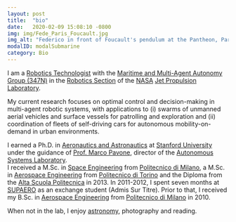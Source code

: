 ```yaml
---
layout: post
title:  "bio"
date:   2020-02-09 15:08:10 -0800
img: img/Fede_Paris_Foucault.jpg
img_alt: "Federico in front of Foucault's pendulum at the Pantheon, Paris. Image credit: Valentina Ricchiuti"
modalID: modalSubmarine
category: Bio
---
```


I am a [Robotics Technologist][jplbio] with the [Maritime and Multi-Agent Autonomy Group (347N)][347n] in the [Robotics Section][347] of the [NASA][nasa] [Jet Propulsion Laboratory][jpl].

My current research focuses on optimal control and decision-making in multi-agent robotic systems, with applications to (i) swarms of unmanned aerial vehicles and surface vessels for patrolling and exploration and (ii) coordination of fleets of self-driving cars for autonomous mobility-on-demand in urban environments.

I earned a Ph.D. in [Aeronautics and Astronautics][aastanfordlink] at [Stanford University][stanfordlink] under the guidance of [Prof. Marco Pavone][marcolink], director of the [Autonomous Systems Laboratory][asllink]. 				
I received a M.Sc. in [Space Engineering][aapolimilink] from [Politecnico di Milano][polimilink], a M.Sc. in [Aerospace Engineering][aapolitolink] from [Politecnico di Torino][politolink] and the Diploma from the [Alta Scuola Politecnica][asplink] in 2013. In 2011-2012, I spent seven months at [SUPAERO][supaerolink] as an exchange student (Admis Sur Titre). Prior to that, I received my B.Sc. in [Aerospace Engineering][aapolimilink] from [Politecnico di Milano][polimilink] in 2010.	
					
When not in the lab, I enjoy [astronomy](https://www.youtube.com/watch?v=z3DQV03nuew), photography and reading.


[jplbio]: https://www-robotics.jpl.nasa.gov/people/Federico_Rossi/
[347n]: https://www-robotics.jpl.nasa.gov/groups/MaritimeandMultiAgent/
[347]: https://www-robotics.jpl.nasa.gov/index.cfm
[nasa]: https://www.nasa.gov
[jpl]: https://www.jpl.nasa.gov/
[aastanfordlink]: https://aa.stanford.edu
[stanfordlink]: https://www.stanford.edu
[marcolink]: https://web.stanford.edu/~pavone
[asllink]: http://asl.stanford.edu/
[aapolimilink]: https://www.aero.polimi.it
[polimilink]: https://www.polimi.it
[aapolitolink]: http://www.dimeas.polito.it/
[politolink]: http://www.polito.it/
[asplink]: http://www.asp-poli.it/
[supaerolink]: http://www.isae.fr/